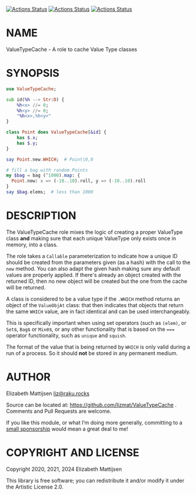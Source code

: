 [![Actions Status](https://github.com/lizmat/ValueTypeCache/actions/workflows/ubuntu.yml/badge.svg)](https://github.com/lizmat/ValueTypeCache/actions) [![Actions Status](https://github.com/lizmat/ValueTypeCache/actions/workflows/macos.yml/badge.svg)](https://github.com/lizmat/ValueTypeCache/actions) [![Actions Status](https://github.com/lizmat/ValueTypeCache/actions/workflows/windows.yml/badge.svg)](https://github.com/lizmat/ValueTypeCache/actions)

NAME
====

ValueTypeCache - A role to cache Value Type classes

SYNOPSIS
========

```raku
use ValueTypeCache;

sub id(%h --> Str:D) {
    %h<x> //= 0;
    %h<y> //= 0;
    "%h<x>,%h<y>"
}

class Point does ValueTypeCache[&id] {
    has $.x;
    has $.y;
}

say Point.new.WHICH;  # Point|0,0

# fill a bag with random Points
my $bag = bag (^1000).map: {
  Point.new: x => (-10..10).roll, y => (-10..10).roll
}
say $bag.elems;  # less than 1000
```

DESCRIPTION
===========

The ValueTypeCache role mixes the logic of creating a proper ValueType class **and** making sure that each unique ValueType only exists once in memory, into a class.

The role takes a `Callable` parameterization to indicate how a unique ID should be created from the parameters given (as a hash) with the call to the `new` method. You can also adapt the given hash making sure any default values are properly applied. If there's already an object created with the returned ID, then no new object will be created but the one from the cache will be returned.

A class is considered to be a value type if the `.WHICH` method returns an object of the `ValueObjAt` class: that then indicates that objects that return the same `WHICH` value, are in fact identical and can be used interchangeably.

This is specifically important when using set operators (such as `(elem)`, or `Set`s, `Bag`s or `Mix`es, or any other functionality that is based on the `===` operator functionality, such as `unique` and `squish`.

The format of the value that is being returned by `WHICH` is only valid during a run of a process. So it should **not** be stored in any permanent medium.

AUTHOR
======

Elizabeth Mattijsen <liz@raku.rocks>

Source can be located at: https://github.com/lizmat/ValueTypeCache . Comments and Pull Requests are welcome.

If you like this module, or what I’m doing more generally, committing to a [small sponsorship](https://github.com/sponsors/lizmat/) would mean a great deal to me!

COPYRIGHT AND LICENSE
=====================

Copyright 2020, 2021, 2024 Elizabeth Mattijsen

This library is free software; you can redistribute it and/or modify it under the Artistic License 2.0.

